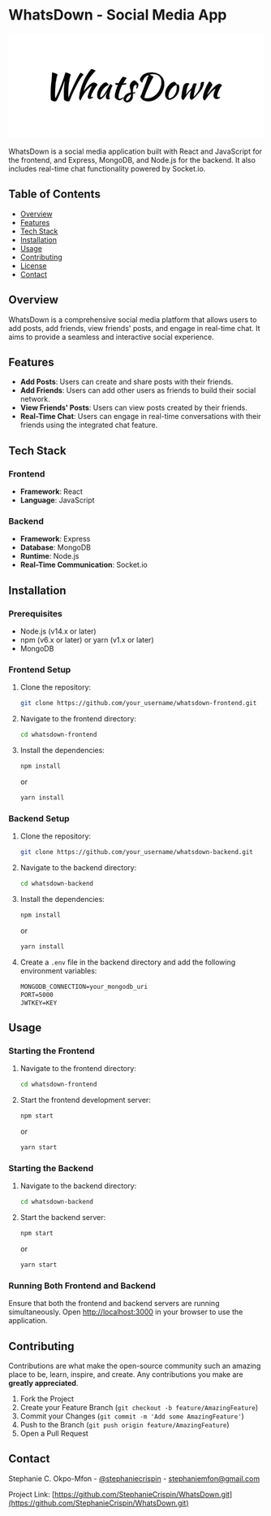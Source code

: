 # WhatsDown - Social Media App

![WhatsDown Logo](./client/src/img/app-logo.png)

WhatsDown is a social media application built with React and JavaScript for the frontend, and Express, MongoDB, and Node.js for the backend. It also includes real-time chat functionality powered by Socket.io.

## Table of Contents

- [Overview](#overview)
- [Features](#features)
- [Tech Stack](#tech-stack)
- [Installation](#installation)
- [Usage](#usage)
- [Contributing](#contributing)
- [License](#license)
- [Contact](#contact)

## Overview

WhatsDown is a comprehensive social media platform that allows users to add posts, add friends, view friends' posts, and engage in real-time chat. It aims to provide a seamless and interactive social experience.

## Features

- **Add Posts**: Users can create and share posts with their friends.
- **Add Friends**: Users can add other users as friends to build their social network.
- **View Friends' Posts**: Users can view posts created by their friends.
- **Real-Time Chat**: Users can engage in real-time conversations with their friends using the integrated chat feature.

## Tech Stack

### Frontend

- **Framework**: React
- **Language**: JavaScript

### Backend

- **Framework**: Express
- **Database**: MongoDB
- **Runtime**: Node.js
- **Real-Time Communication**: Socket.io

## Installation

### Prerequisites

- Node.js (v14.x or later)
- npm (v6.x or later) or yarn (v1.x or later)
- MongoDB

### Frontend Setup

1. Clone the repository:
   ```sh
   git clone https://github.com/your_username/whatsdown-frontend.git
   ```
2. Navigate to the frontend directory:
   ```sh
   cd whatsdown-frontend
   ```
3. Install the dependencies:
   ```sh
   npm install
   ```
   or
   ```sh
   yarn install
   ```

### Backend Setup

1. Clone the repository:
   ```sh
   git clone https://github.com/your_username/whatsdown-backend.git
   ```
2. Navigate to the backend directory:
   ```sh
   cd whatsdown-backend
   ```
3. Install the dependencies:
   ```sh
   npm install
   ```
   or
   ```sh
   yarn install
   ```
4. Create a `.env` file in the backend directory and add the following environment variables:
   ```env
   MONGODB_CONNECTION=your_mongodb_uri
   PORT=5000
   JWTKEY=KEY
   ```

## Usage

### Starting the Frontend

1. Navigate to the frontend directory:
   ```sh
   cd whatsdown-frontend
   ```
2. Start the frontend development server:
   ```sh
   npm start
   ```
   or
   ```sh
   yarn start
   ```

### Starting the Backend

1. Navigate to the backend directory:
   ```sh
   cd whatsdown-backend
   ```
2. Start the backend server:
   ```sh
   npm start
   ```
   or
   ```sh
   yarn start
   ```

### Running Both Frontend and Backend

Ensure that both the frontend and backend servers are running simultaneously. Open [http://localhost:3000](http://localhost:3000) in your browser to use the application.

## Contributing

Contributions are what make the open-source community such an amazing place to be, learn, inspire, and create. Any contributions you make are **greatly appreciated**.

1. Fork the Project
2. Create your Feature Branch (`git checkout -b feature/AmazingFeature`)
3. Commit your Changes (`git commit -m 'Add some AmazingFeature'`)
4. Push to the Branch (`git push origin feature/AmazingFeature`)
5. Open a Pull Request

## Contact

Stephanie C. Okpo-Mfon - [@stephaniecrispin](https://www.instagram.com/stephaniecrispin/) - stephaniemfon@gmail.com

Project Link: [https://github.com/StephanieCrispin/WhatsDown.git](https://github.com/StephanieCrispin/WhatsDown.git)
